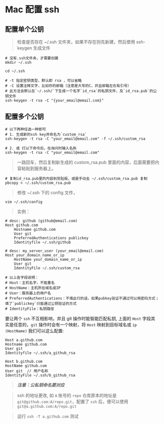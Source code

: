 # Mac 配置 ssh

## 配置单个公钥

> 检查是否存在 ~/.ssh 文件夹，如果不存在则先新建，然后使用 ssh-keygen 生成文件

```text
# 没有.ssh文件夹，才需要创建
mkdir ~/.ssh

cd ~/.ssh

# -t 指定密钥类型，默认即 rsa ，可以省略
# -C 设置注释文字，比如你的邮箱（注意是大写的C，并且邮箱左右有引号）
# 此方法会默认在`~/.ssh/`下生成一个名字`id_rsa`的私钥文件，及`id_rsa.pub`的公钥文件
ssh-keygen -t rsa -C "{your_email@email.com}"
```

## 配置多个公钥

```text
# 以下两种任选一种即可
# 1. 生成新的ssh key并命名为`custom_rsa`
ssh-keygen -t rsa -C "your_email@email.com" -f ~/.ssh/custom_rsa

# 2. 或 打以下命令后，在询问时输入名称
ssh-keygen -t rsa -C "your_email@email.com"
```

> 一路回车，然后复制新生成的 custom\_rsa.pub 里面的内容，后面需要把内容粘贴到服务器上。

```text
# 复制id_rsa.pub里的内容到剪贴板，或是手动去 ~/.ssh/custom_rsa.pub 复制
pbcopy < ~/.ssh/custom_rsa.pub
```

> 修改 ~/.ssh 下的 config 文件，

```text
vim ~/.ssh/config
```

> 实例：

```text
# desc: github (github@email.com)
Host github.com
    Hostname github.com
    User git
    PreferredAuthentications publickey
    Identityfile ~/.ssh/github

# desc: my_server_user (your_email@email.com)
Host your_domain_name_or_ip
    HostName your_domain_name_or_ip
    User git
    IdentityFile ~/.ssh/custom_rsa

# 以上各字段说明：
# Host：主机名字，不能重名
# HostName：主机所在域名或IP
# User：服务器上的用户名
# PreferredAuthentications：不填此行的话，如果pubkey验证不通过可以用密码方式；填了`publickey`只能通过公钥验证的方式
# IdentityFile：私钥路径
```

要让两个 `ssh` 不互相影响，并且 git 操作时能智能匹配私钥, 上面的 `Host` 字段其实是任意的，`git` 操作时会有一个映射，将 `Host` 映射到目标域名或 `ip (HostName)` 我们可以这么配置:

```text
Host a.github.com
Hostname github.com
User git
Identityfile ~/.ssh/a_github_rsa

Host b.github.com
HostName github.com
User git  // 用户名称
IdentityFile ~/.ssh/b_github_rsa
```

> ***注意：公私钥命名要对应***

> ssh 的地址更改, 如 `A` 账号的 `repo` 仓库原本的地址是`git@github.com:A/repo.git`，配置了 `ssh` 后，便可以使用`git@a.github.com:A/repo.git`

> 运行 `ssh -T a.github.com` 测试

